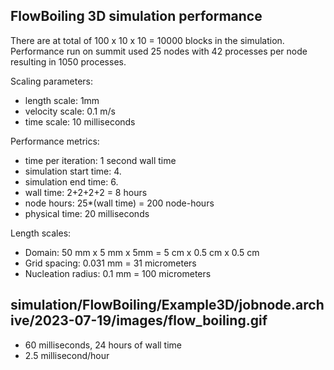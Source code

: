 ## FlowBoiling 3D simulation performance

There are at total of 100 x 10 x 10 = 10000 blocks in the simulation.
Performance run on summit used 25 nodes with 42 processes per node resulting 
in 1050 processes.

Scaling parameters:
- length scale: 1mm
- velocity scale: 0.1 m/s
- time scale: 10 milliseconds

Performance metrics:

- time per iteration: 1 second wall time
- simulation start time: 4. 
- simulation end time: 6.
- wall time: 2+2+2+2 = 8 hours
- node hours: 25*(wall time) = 200 node-hours 
- physical time: 20 milliseconds

Length scales:
- Domain: 50 mm x 5 mm x 5mm = 5 cm x 0.5 cm x 0.5 cm
- Grid spacing: 0.031 mm = 31 micrometers
- Nucleation radius: 0.1 mm = 100 micrometers

## simulation/FlowBoiling/Example3D/jobnode.archive/2023-07-19/images/flow_boiling.gif

- 60 milliseconds, 24 hours of wall time
- 2.5 millisecond/hour
